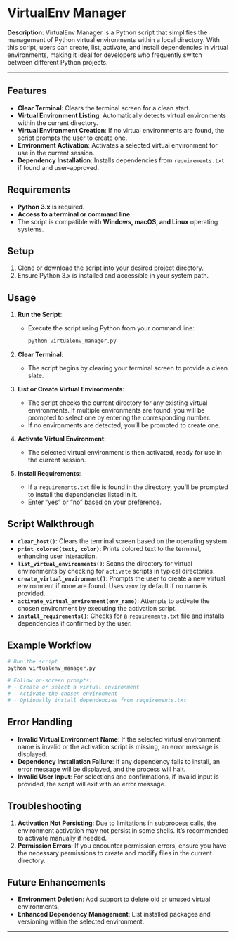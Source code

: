 # VirtualEnv Manager

**Description**: VirtualEnv Manager is a Python script that simplifies the management of Python virtual environments within a local directory. With this script, users can create, list, activate, and install dependencies in virtual environments, making it ideal for developers who frequently switch between different Python projects.

---

## Features

- **Clear Terminal**: Clears the terminal screen for a clean start.
- **Virtual Environment Listing**: Automatically detects virtual environments within the current directory.
- **Virtual Environment Creation**: If no virtual environments are found, the script prompts the user to create one.
- **Environment Activation**: Activates a selected virtual environment for use in the current session.
- **Dependency Installation**: Installs dependencies from `requirements.txt` if found and user-approved.

## Requirements

- **Python 3.x** is required.
- **Access to a terminal or command line**.
- The script is compatible with **Windows, macOS, and Linux** operating systems.

## Setup

1. Clone or download the script into your desired project directory.
2. Ensure Python 3.x is installed and accessible in your system path.

## Usage

1. **Run the Script**:
   - Execute the script using Python from your command line:
     ```bash
     python virtualenv_manager.py
     ```

2. **Clear Terminal**:
   - The script begins by clearing your terminal screen to provide a clean slate.

3. **List or Create Virtual Environments**:
   - The script checks the current directory for any existing virtual environments. If multiple environments are found, you will be prompted to select one by entering the corresponding number.
   - If no environments are detected, you’ll be prompted to create one.

4. **Activate Virtual Environment**:
   - The selected virtual environment is then activated, ready for use in the current session.

5. **Install Requirements**:
   - If a `requirements.txt` file is found in the directory, you’ll be prompted to install the dependencies listed in it.
   - Enter “yes” or “no” based on your preference.

## Script Walkthrough

- **`clear_host()`**: Clears the terminal screen based on the operating system.
- **`print_colored(text, color)`**: Prints colored text to the terminal, enhancing user interaction.
- **`list_virtual_environments()`**: Scans the directory for virtual environments by checking for `activate` scripts in typical directories.
- **`create_virtual_environment()`**: Prompts the user to create a new virtual environment if none are found. Uses `venv` by default if no name is provided.
- **`activate_virtual_environment(env_name)`**: Attempts to activate the chosen environment by executing the activation script.
- **`install_requirements()`**: Checks for a `requirements.txt` file and installs dependencies if confirmed by the user.

## Example Workflow

```bash
# Run the script
python virtualenv_manager.py

# Follow on-screen prompts:
# - Create or select a virtual environment
# - Activate the chosen environment
# - Optionally install dependencies from requirements.txt
```

## Error Handling

- **Invalid Virtual Environment Name**: If the selected virtual environment name is invalid or the activation script is missing, an error message is displayed.
- **Dependency Installation Failure**: If any dependency fails to install, an error message will be displayed, and the process will halt.
- **Invalid User Input**: For selections and confirmations, if invalid input is provided, the script will exit with an error message.

## Troubleshooting

1. **Activation Not Persisting**: Due to limitations in subprocess calls, the environment activation may not persist in some shells. It’s recommended to activate manually if needed.
2. **Permission Errors**: If you encounter permission errors, ensure you have the necessary permissions to create and modify files in the current directory.

## Future Enhancements

- **Environment Deletion**: Add support to delete old or unused virtual environments.
- **Enhanced Dependency Management**: List installed packages and versioning within the selected environment.

---
